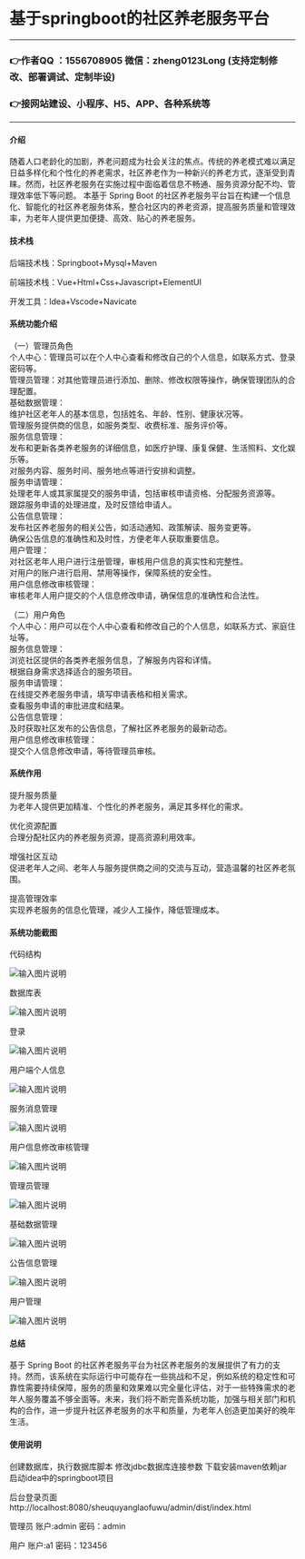 # 基于springboot的社区养老服务平台

---
### 👉作者QQ ：1556708905 微信：zheng0123Long (支持定制修改、部署调试、定制毕设)

### 👉接网站建设、小程序、H5、APP、各种系统等

---

#### 介绍

随着人口老龄化的加剧，养老问题成为社会关注的焦点。传统的养老模式难以满足日益多样化和个性化的养老需求，社区养老作为一种新兴的养老方式，逐渐受到青睐。然而，社区养老服务在实施过程中面临着信息不畅通、服务资源分配不均、管理效率低下等问题。
本基于 Spring Boot 的社区养老服务平台旨在构建一个信息化、智能化的社区养老服务体系，整合社区内的养老资源，提高服务质量和管理效率，为老年人提供更加便捷、高效、贴心的养老服务。

#### 技术栈

后端技术栈：Springboot+Mysql+Maven

前端技术栈：Vue+Html+Css+Javascript+ElementUI

开发工具：Idea+Vscode+Navicate

#### 系统功能介绍

（一）管理员角色  
个人中心：管理员可以在个人中心查看和修改自己的个人信息，如联系方式、登录密码等。  
管理员管理：对其他管理员进行添加、删除、修改权限等操作，确保管理团队的合理配置。  
基础数据管理：  
维护社区老年人的基本信息，包括姓名、年龄、性别、健康状况等。  
管理服务提供商的信息，如服务类型、收费标准、服务评价等。  
服务信息管理：  
发布和更新各类养老服务的详细信息，如医疗护理、康复保健、生活照料、文化娱乐等。  
对服务内容、服务时间、服务地点等进行安排和调整。  
服务申请管理：  
处理老年人或其家属提交的服务申请，包括审核申请资格、分配服务资源等。  
跟踪服务申请的处理进度，及时反馈给申请人。  
公告信息管理：  
发布社区养老服务的相关公告，如活动通知、政策解读、服务变更等。  
确保公告信息的准确性和及时性，方便老年人获取重要信息。  
用户管理：  
对社区老年人用户进行注册管理，审核用户信息的真实性和完整性。  
对用户的账户进行启用、禁用等操作，保障系统的安全性。  
用户信息修改审核管理：  
审核老年人用户提交的个人信息修改申请，确保信息的准确性和合法性。  

（二）用户角色  
个人中心：用户可以在个人中心查看和修改自己的个人信息，如联系方式、家庭住址等。  
服务信息管理：  
浏览社区提供的各类养老服务信息，了解服务内容和详情。  
根据自身需求选择适合的服务项目。  
服务申请管理：  
在线提交养老服务申请，填写申请表格和相关需求。  
查看服务申请的审批进度和结果。  
公告信息管理：  
及时获取社区发布的公告信息，了解社区养老服务的最新动态。  
用户信息修改审核管理：  
提交个人信息修改申请，等待管理员审核。  

#### 系统作用

提升服务质量  
为老年人提供更加精准、个性化的养老服务，满足其多样化的需求。  

优化资源配置  
合理分配社区内的养老服务资源，提高资源利用效率。  

增强社区互动  
促进老年人之间、老年人与服务提供商之间的交流与互动，营造温馨的社区养老氛围。  

提高管理效率  
实现养老服务的信息化管理，减少人工操作，降低管理成本。  

#### 系统功能截图

代码结构

![输入图片说明](images/0c35f05759b7fc2569a8e516fd2f5c4.png)

数据库表

![输入图片说明](images/63f53859d34b9eeccfb6f33b24a44b4.png)

登录

![输入图片说明](images/ae7ab0182178365947c6f6a8ab0b6c1.png)

用户端个人信息

![输入图片说明](images/7b3481e6c532a4e499b159e1312a26f.png)

服务消息管理

![输入图片说明](images/9a4050c973b78471c5d965455d908d2.png)

用户信息修改审核管理

![输入图片说明](images/defb48e08d52fd06c0136b23da4bffc.png)

管理员管理

![输入图片说明](images/dcb32754cf67663c40a38e7af7c70df.png)

基础数据管理

![输入图片说明](images/3ab907185a9d08f3806b1f260bea51e.png)

公告信息管理

![输入图片说明](images/fc7ebbd07e42715b79d85f52f2578a1.png)

用户管理

![输入图片说明](images/28aa2c29fc8ebce845e1cf1e2e12896.png)

#### 总结

基于 Spring Boot 的社区养老服务平台为社区养老服务的发展提供了有力的支持。然而，该系统在实际运行中可能存在一些挑战和不足，例如系统的稳定性和可靠性需要持续保障，服务的质量和效果难以完全量化评估，对于一些特殊需求的老年人服务覆盖不够全面等。未来，我们将不断完善系统功能，加强与相关部门和机构的合作，进一步提升社区养老服务的水平和质量，为老年人创造更加美好的晚年生活。

#### 使用说明

创建数据库，执行数据库脚本 修改jdbc数据库连接参数 下载安装maven依赖jar 启动idea中的springboot项目

后台登录页面
http://localhost:8080/sheuquyanglaofuwu/admin/dist/index.html

管理员				账户:admin 		密码：admin

用户				账户:a1 		密码：123456